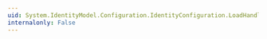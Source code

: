 ```yaml
---
uid: System.IdentityModel.Configuration.IdentityConfiguration.LoadHandlerConfiguration(System.IdentityModel.Tokens.SecurityTokenHandlerConfiguration,System.IdentityModel.Configuration.SecurityTokenHandlerConfigurationElement)
internalonly: False
---
```

